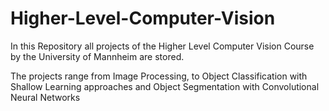 # Higher-Level-Computer-Vision
In this Repository all projects of the Higher Level Computer Vision Course by the University of Mannheim are stored.

The projects range from Image Processing, to Object Classification with Shallow Learning approaches and Object Segmentation with Convolutional Neural Networks

